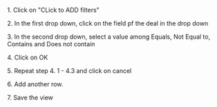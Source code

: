 1\. Click on "CLick to ADD filters" 

2\. In the first drop down, click on the field pf the deal in the drop down

3\. In the second drop down, select a value among Equals, Not Equal to, Contains and Does not contain

4\. Click on OK

5\. Repeat step 4. 1 - 4.3 and click on cancel

6\. Add another row.

7\. Save the view